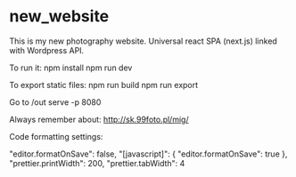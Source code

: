 # new_website

This is my new photography website. Universal react SPA (next.js) linked with Wordpress API.

To run it:
npm install
npm run dev

To export static files:
npm run build
npm run export

Go to /out
serve -p 8080

Always remember about:
http://sk.99foto.pl/mig/

Code formatting settings:

"editor.formatOnSave": false,
"[javascript]": {
    "editor.formatOnSave": true
},
"prettier.printWidth": 200,
"prettier.tabWidth": 4